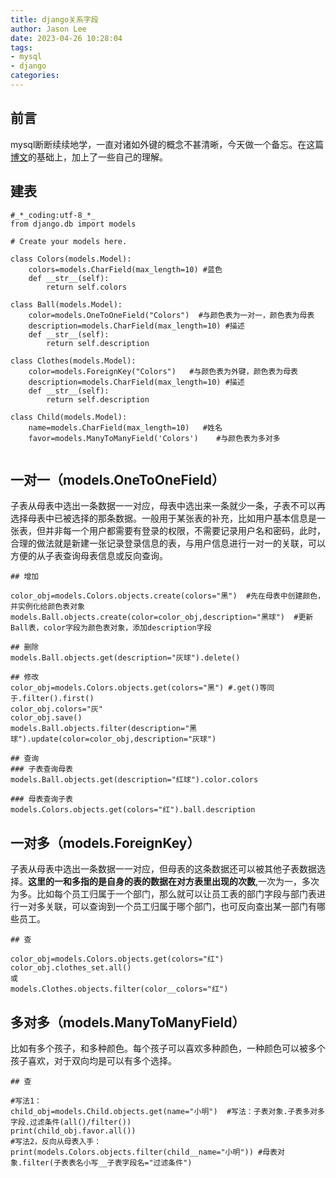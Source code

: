 ```yaml
---
title: django关系字段
author: Jason Lee
date: 2023-04-26 10:28:04
tags: 
- mysql
- django
categories:
---
```


## 前言

mysql断断续续地学，一直对诸如外键的概念不甚清晰，今天做一个备忘。在这篇[博文](https://www.cnblogs.com/pythonxiaohu/p/5814247.html)的基础上，加上了一些自己的理解。

## 建表

```
#_*_coding:utf-8_*_
from django.db import models
 
# Create your models here.
 
class Colors(models.Model):
    colors=models.CharField(max_length=10) #蓝色
    def __str__(self):
        return self.colors
 
class Ball(models.Model):
    color=models.OneToOneField("Colors")  #与颜色表为一对一，颜色表为母表
    description=models.CharField(max_length=10) #描述
    def __str__(self):
        return self.description
 
class Clothes(models.Model):
    color=models.ForeignKey("Colors")   #与颜色表为外键，颜色表为母表
    description=models.CharField(max_length=10) #描述
    def __str__(self):
        return self.description   
     
class Child(models.Model):
    name=models.CharField(max_length=10)   #姓名  
    favor=models.ManyToManyField('Colors')    #与颜色表为多对多
    
```

## 一对一（models.OneToOneField）

子表从母表中选出一条数据一一对应，母表中选出来一条就少一条，子表不可以再选择母表中已被选择的那条数据。一般用于某张表的补充，比如用户基本信息是一张表，但并非每一个用户都需要有登录的权限，不需要记录用户名和密码，此时，合理的做法就是新建一张记录登录信息的表，与用户信息进行一对一的关联，可以方便的从子表查询母表信息或反向查询。

```
## 增加

color_obj=models.Colors.objects.create(colors="黑")  #先在母表中创建颜色，并实例化给颜色表对象
models.Ball.objects.create(color=color_obj,description="黑球")  #更新Ball表，color字段为颜色表对象，添加description字段

## 删除
models.Ball.objects.get(description="灰球").delete()

## 修改
color_obj=models.Colors.objects.get(colors="黑") #.get()等同于.filter().first()
color_obj.colors="灰"
color_obj.save()
models.Ball.objects.filter(description="黑球").update(color=color_obj,description="灰球") 

## 查询
### 子表查询母表
models.Ball.objects.get(description="红球").color.colors

### 母表查询子表
models.Colors.objects.get(colors="红").ball.description

```

## 一对多（models.ForeignKey）

子表从母表中选出一条数据一一对应，但母表的这条数据还可以被其他子表数据选择。**这里的一和多指的是自身的表的数据在对方表里出现的次数**,一次为一，多次为多。比如每个员工归属于一个部门，那么就可以让员工表的部门字段与部门表进行一对多关联，可以查询到一个员工归属于哪个部门，也可反向查出某一部门有哪些员工。

```
## 查

color_obj=models.Colors.objects.get(colors="红")
color_obj.clothes_set.all()
或
models.Clothes.objects.filter(color__colors="红")

```

## 多对多（models.ManyToManyField）

比如有多个孩子，和多种颜色。每个孩子可以喜欢多种颜色，一种颜色可以被多个孩子喜欢，对于双向均是可以有多个选择。

```
## 查

#写法1：
child_obj=models.Child.objects.get(name="小明")  #写法：子表对象.子表多对多字段.过滤条件(all()/filter())
print(child_obj.favor.all())
#写法2，反向从母表入手：
print(models.Colors.objects.filter(child__name="小明")) #母表对象.filter(子表表名小写__子表字段名="过滤条件")
```

